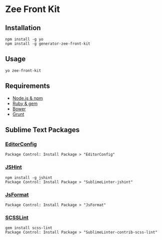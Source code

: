 # Zee Front Kit

## Installation
    npm install -g yo
    npm install -g generator-zee-front-kit

## Usage
    yo zee-front-kit

## Requirements
- [Node.js & npm](https://nodejs.org/)
- [Ruby & gem](https://www.ruby-lang.org/fr/)
- [Bower](http://bower.io/)
- [Grunt](http://gruntjs.com/)

## Sublime Text Packages

### [EditorConfig](https://github.com/sindresorhus/editorconfig-sublime)
    Package Control: Install Package > "EditorConfig"

### [JSHint](https://github.com/SublimeLinter/SublimeLinter-jshint)
    npm install -g jshint
    Package Control: Install Package > "SublimeLinter-jshint"

### [JsFormat](https://github.com/jdc0589/JsFormat)
    Package Control: Install Package > "JsFormat"

### [SCSSLint](https://packagecontrol.io/packages/SublimeLinter-contrib-scss-lint)
    gem install scss-lint 
    Package Control: Install Package > "SublimeLinter-contrib-scss-lint"
